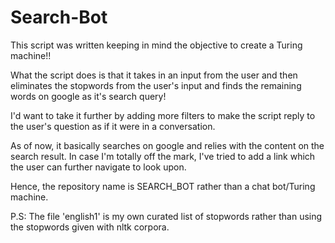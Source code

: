 # Search-Bot
This script was written keeping in mind the objective to create a Turing machine!!

What the script does is that it takes in an input from the user and then eliminates the stopwords from the user's input and finds the remaining words on google as it's search query!

I'd want to take it further by adding more filters to make the script reply to the user's question as if it were in a conversation.

As of now, it basically searches on google and relies with the content on the search result. In case I'm totally off the mark, I've tried to add a link which the user can further navigate to look upon.

Hence, the repository name is SEARCH_BOT rather than a chat bot/Turing machine.

P.S: The file 'english1' is my own curated list of stopwords rather than using the stopwords given with nltk corpora.

